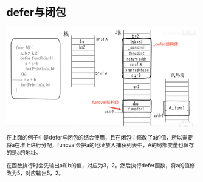 # defer与闭包

![](../../.gitbook/assets/image%20%2852%29.png)

在上面的例子中是defer与闭包的结合使用，且在闭包中修改了a的值，所以需要将a在堆上进行分配，funcval会把a的地址放入捕获列表中，A的局部变量也保存的是a的地址。

在函数执行时会先输出a和b的值，对应为3，2。然后执行defer函数，将a的值修改为5，对应输出5，2。

